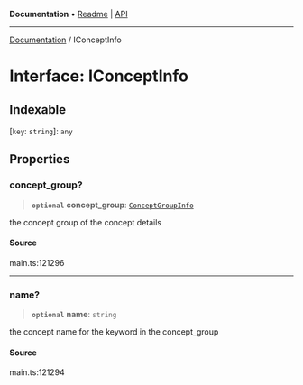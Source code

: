**Documentation** • [Readme](../README.md) \| [API](../globals.md)

***

[Documentation](../README.md) / IConceptInfo

# Interface: IConceptInfo

## Indexable

 \[`key`: `string`\]: `any`

## Properties

### concept\_group?

> **`optional`** **concept\_group**: [`ConceptGroupInfo`](../classes/ConceptGroupInfo.md)

the concept group of the concept details

#### Source

main.ts:121296

***

### name?

> **`optional`** **name**: `string`

the concept name for the keyword in the concept_group

#### Source

main.ts:121294
